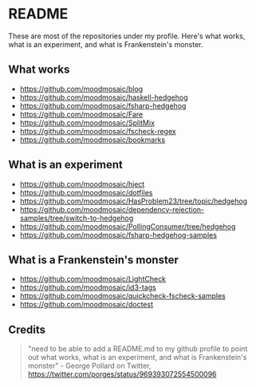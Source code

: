 # README

These are most of the repositories under my profile. Here's what works, what is an experiment, and what is Frankenstein's monster.

## What works
- https://github.com/moodmosaic/blog
- https://github.com/moodmosaic/haskell-hedgehog
- https://github.com/moodmosaic/fsharp-hedgehog
- https://github.com/moodmosaic/Fare
- https://github.com/moodmosaic/SplitMix
- https://github.com/moodmosaic/fscheck-regex
- https://github.com/moodmosaic/bookmarks

## What is an experiment
- https://github.com/moodmosaic/hject
- https://github.com/moodmosaic/dotfiles
- https://github.com/moodmosaic/HasProblem23/tree/topic/hedgehog
- https://github.com/moodmosaic/dependency-rejection-samples/tree/switch-to-hedgehog
- https://github.com/moodmosaic/PollingConsumer/tree/hedgehog
- https://github.com/moodmosaic/fsharp-hedgehog-samples

## What is a Frankenstein's monster
- https://github.com/moodmosaic/LightCheck
- https://github.com/moodmosaic/id3-tags
- https://github.com/moodmosaic/quickcheck-fscheck-samples
- https://github.com/moodmosaic/doctest

## Credits

>"need to be able to add a README.md to my github profile to point out what works, what is an experiment, and what is Frankenstein's monster" - George Pollard on Twitter, https://twitter.com/porges/status/969393072554500096
